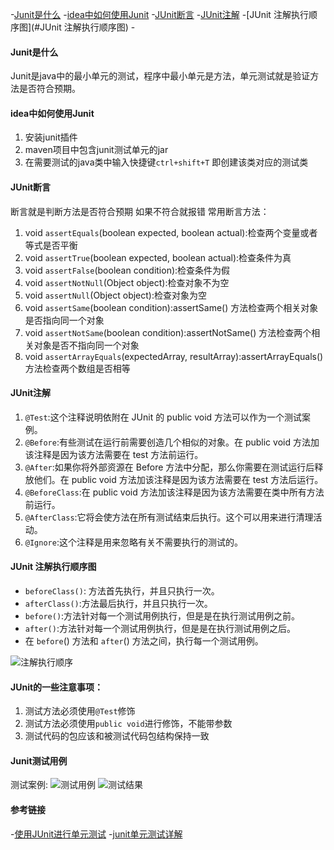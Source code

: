 -[Junit是什么](#Junit是什么)
-[idea中如何使用Junit](#idea中如何使用Junit)
-[JUnit断言](#JUnit断言)
-[JUnit注解](#JUnit注解)
-[JUnit 注解执行顺序图](#JUnit 注解执行顺序图)
-[](#)

#### Junit是什么
Junit是java中的最小单元的测试，程序中最小单元是方法，单元测试就是验证方法是否符合预期。

#### idea中如何使用Junit
1. 安装junit插件  
2. maven项目中包含junit测试单元的jar  
3. 在需要测试的java类中输入快捷键`ctrl+shift+T` 即创建该类对应的测试类  

#### JUnit断言
断言就是判断方法是否符合预期 如果不符合就报错  常用断言方法：
1. void `assertEquals`(boolean expected, boolean actual):检查两个变量或者等式是否平衡
2. void `assertTrue`(boolean expected, boolean actual):检查条件为真
3. void `assertFalse`(boolean condition):检查条件为假
4. void `assertNotNull`(Object object):检查对象不为空
5. void `assertNull`(Object object):检查对象为空
6. void `assertSame`(boolean condition):assertSame() 方法检查两个相关对象是否指向同一个对象
7. void `assertNotSame`(boolean condition):assertNotSame() 方法检查两个相关对象是否不指向同一个对象
8. void `assertArrayEquals`(expectedArray, resultArray):assertArrayEquals() 方法检查两个数组是否相等
#### JUnit注解
1. `@Test`:这个注释说明依附在 JUnit 的 public void 方法可以作为一个测试案例。
2. `@Before`:有些测试在运行前需要创造几个相似的对象。在 public void 方法加该注释是因为该方法需要在 test 方法前运行。
3. `@After`:如果你将外部资源在 Before 方法中分配，那么你需要在测试运行后释放他们。在 public void 方法加该注释是因为该方法需要在 test 方法后运行。
4. `@BeforeClass`:在 public void 方法加该注释是因为该方法需要在类中所有方法前运行。
5. `@AfterClass`:它将会使方法在所有测试结束后执行。这个可以用来进行清理活动。
6. `@Ignore`:这个注释是用来忽略有关不需要执行的测试的。



#### JUnit 注解执行顺序图
- `beforeClass()`: 方法首先执行，并且只执行一次。
- `afterClass()`:方法最后执行，并且只执行一次。
- `before()`:方法针对每一个测试用例执行，但是是在执行测试用例之前。
- `after()`:方法针对每一个测试用例执行，但是是在执行测试用例之后。
- 在 `before`() 方法和 `after`() 方法之间，执行每一个测试用例。

![注解执行顺序](https://pics5.baidu.com/feed/7dd98d1001e93901196bf37b19bdc3e237d196e4.jpeg?token=77d00b8969dea7e94068b89374fdcdef&s=09A47C32E3C741EB08D5BDDB000010B20)

#### JUnit的一些注意事项：
1. 测试方法必须使用`@Test`修饰
2. 测试方法必须使用`public void`进行修饰，不能带参数
3. 测试代码的包应该和被测试代码包结构保持一致

#### Junit测试用例
测试案例:
![测试用例](https://pics1.baidu.com/feed/d009b3de9c82d158436c798bed5b8eddbd3e42f0.jpeg?token=c2525a1b12b71981ce1660c1ced583d8&s=3281B14CD2BEB66E5AECCC0B0000A0C10)
![测试结果](https://pics1.baidu.com/feed/00e93901213fb80e76792d585780b82bb838946f.jpeg?token=39f79bfb6d385c94f8d690a9a0d13f0a&s=3A84A14CFAE2F7744E45440F0000F0C0)
#### 参考链接
-[使用JUnit进行单元测试](https://www.jianshu.com/p/a3fa5d208c93)
-[junit单元测试详解](https://baijiahao.baidu.com/s?id=1647361249282882030&wfr=spider&for=pc)


